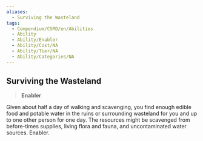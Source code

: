 ```yaml
---
aliases:
  - Surviving the Wasteland
tags:
  - Compendium/CSRD/en/Abilities
  - Ability
  - Ability/Enabler
  - Ability/Cost/NA
  - Ability/Tier/NA
  - Ability/Categories/NA
---
```

  
    
## Surviving the Wasteland    
>**Enabler**  
    
Given about half a day of walking and scavenging, you find enough edible food and potable water in the ruins or surrounding wasteland for you and up to one other person for one day. The resources might be scavenged from before-times supplies, living flora and fauna, and uncontaminated water sources. Enabler.
